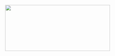 <p><a href="https://t.co/4IHvspgM68#ytbranker" target="_blank"><img style="vertical-align: middle;" src="https://i.imgur.com/jtABW5Q.png" alt="" width="338" height="150" /></a></p>